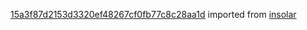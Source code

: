 [15a3f87d2153d3320ef48267cf0fb77c8c28aa1d](https://github.com/insolar/insolar/commit/15a3f87d2153d3320ef48267cf0fb77c8c28aa1d) imported from [insolar](https://github.com/insolar/insolar)
